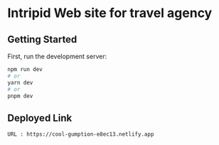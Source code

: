 # Intripid Web site for travel agency

## Getting Started

First, run the development server:

```bash
npm run dev
# or
yarn dev
# or
pnpm dev
```

## Deployed Link

    URL : https://cool-gumption-e8ec13.netlify.app
